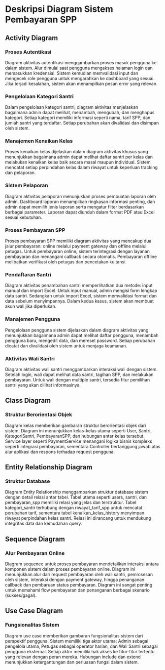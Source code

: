 # Deskripsi Diagram Sistem Pembayaran SPP

## Activity Diagram

### Proses Autentikasi
Diagram aktivitas autentikasi menggambarkan proses masuk pengguna ke dalam sistem. Alur dimulai saat pengguna mengakses halaman login dan memasukkan kredensial. Sistem kemudian memvalidasi input dan mengecek role pengguna untuk mengarahkan ke dashboard yang sesuai. Jika terjadi kesalahan, sistem akan menampilkan pesan error yang relevan.

### Pengelolaan Kategori Santri
Dalam pengelolaan kategori santri, diagram aktivitas menjelaskan bagaimana admin dapat melihat, menambah, mengubah, dan menghapus kategori. Setiap kategori memiliki informasi seperti nama, tarif SPP, dan jumlah santri yang terdaftar. Setiap perubahan akan divalidasi dan disimpan oleh sistem.

### Manajemen Kenaikan Kelas
Proses kenaikan kelas dijelaskan dalam diagram aktivitas khusus yang menunjukkan bagaimana admin dapat melihat daftar santri per kelas dan melakukan kenaikan kelas baik secara masal maupun individual. Sistem mencatat setiap perpindahan kelas dalam riwayat untuk keperluan tracking dan pelaporan.

### Sistem Pelaporan
Diagram aktivitas pelaporan menunjukkan proses pembuatan laporan oleh admin. Dashboard laporan menampilkan ringkasan informasi penting, dan admin dapat memilih jenis laporan serta mengatur filter berdasarkan berbagai parameter. Laporan dapat diunduh dalam format PDF atau Excel sesuai kebutuhan.

### Proses Pembayaran SPP
Proses pembayaran SPP memiliki diagram aktivitas yang mencakup dua jalur pembayaran: online melalui payment gateway dan offline melalui petugas. Untuk pembayaran online, sistem terintegrasi dengan layanan pembayaran dan menangani callback secara otomatis. Pembayaran offline melibatkan verifikasi oleh petugas dan pencetakan kuitansi.

### Pendaftaran Santri
Diagram aktivitas penambahan santri memperlihatkan dua metode: input manual dan import Excel. Untuk input manual, admin mengisi form lengkap data santri. Sedangkan untuk import Excel, sistem memvalidasi format dan data sebelum menyimpannya. Dalam kedua kasus, sistem akan membuat akun wali jika diperlukan.

### Manajemen Pengguna
Pengelolaan pengguna sistem dijelaskan dalam diagram aktivitas yang menunjukkan bagaimana admin dapat melihat daftar pengguna, menambah pengguna baru, mengedit data, dan mereset password. Setiap perubahan dicatat dan divalidasi oleh sistem untuk menjaga keamanan.

### Aktivitas Wali Santri
Diagram aktivitas wali santri menggambarkan interaksi wali dengan sistem. Setelah login, wali dapat melihat data santri, tagihan SPP, dan melakukan pembayaran. Untuk wali dengan multiple santri, tersedia fitur pemilihan santri yang akan dilihat informasinya.

## Class Diagram

### Struktur Berorientasi Objek
Diagram kelas memberikan gambaran struktur berorientasi objek dari sistem. Diagram ini menunjukkan kelas-kelas utama seperti User, Santri, KategoriSantri, PembayaranSPP, dan hubungan antar kelas tersebut. Service layer seperti PaymentService menangani logika bisnis kompleks seperti integrasi pembayaran, sementara Controller bertanggung jawab atas alur aplikasi dan respons terhadap request pengguna.

## Entity Relationship Diagram

### Struktur Database
Diagram Entity Relationship menggambarkan struktur database sistem dengan detail relasi antar tabel. Tabel utama seperti users, santri, dan pembayaran_spp memiliki relasi yang jelas dan terstruktur. Tabel kategori_santri terhubung dengan riwayat_tarif_spp untuk mencatat perubahan tarif, sementara tabel kenaikan_kelas_history menyimpan riwayat perpindahan kelas santri. Relasi ini dirancang untuk mendukung integritas data dan kemudahan query.

## Sequence Diagram

### Alur Pembayaran Online
Diagram sequence untuk proses pembayaran mendetailkan interaksi antara komponen sistem dalam proses pembayaran online. Diagram ini menunjukkan alur dari request pembayaran oleh wali santri, pemrosesan oleh sistem, interaksi dengan payment gateway, hingga penanganan callback dan pembaruan status pembayaran. Diagram ini sangat penting untuk memahami flow pembayaran dan penanganan berbagai skenario (sukses/gagal).

## Use Case Diagram

### Fungsionalitas Sistem
Diagram use case memberikan gambaran fungsionalitas sistem dari perspektif pengguna. Sistem memiliki tiga aktor utama: Admin sebagai pengelola utama, Petugas sebagai operator harian, dan Wali Santri sebagai pengguna eksternal. Setiap aktor memiliki hak akses ke fitur-fitur tertentu yang relevan dengan peran mereka. Hubungan include dan extend menunjukkan ketergantungan dan perluasan fungsi dalam sistem.